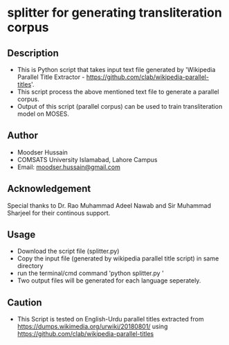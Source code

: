 # splitter for generating transliteration corpus
## Description
- This is Python script that takes input text file generated by 'Wikipedia Parallel Title Extractor - https://github.com/clab/wikipedia-parallel-titles'.
- This script process the above mentioned text file to generate a parallel corpus. 
- Output of this script (parallel corpus) can be used to train transliteration model on MOSES.
## Author
- Moodser Hussain
- COMSATS University Islamabad, Lahore Campus
- Email: moodser.hussain@gmail.com
## Acknowledgement
Special thanks to Dr. Rao Muhammad Adeel Nawab and Sir Muhammad Sharjeel for their continous support.

## Usage
- Download the script file (splitter.py)
- Copy the input file (generated by wikipedia parallel title script) in same directory
- run the terminal/cmd command 'python splitter.py <name-of-input-file>'
- Two output files will be generated for each language seperately.

## Caution
- This Script is tested on English-Urdu parallel titles extracted from https://dumps.wikimedia.org/urwiki/20180801/ using https://github.com/clab/wikipedia-parallel-titles
